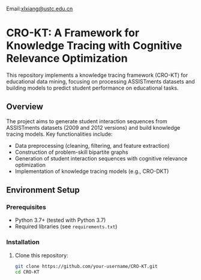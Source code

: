 Email:xlxiang@ustc.edu.cn

# CRO-KT: A Framework for Knowledge Tracing with Cognitive Relevance Optimization

This repository implements a knowledge tracing framework (CRO-KT) for educational data mining, focusing on processing ASSISTments datasets and building models to predict student performance on educational tasks.


## Overview
The project aims to generate student interaction sequences from ASSISTments datasets (2009 and 2012 versions) and build knowledge tracing models. Key functionalities include:
- Data preprocessing (cleaning, filtering, and feature extraction)
- Construction of problem-skill bipartite graphs
- Generation of student interaction sequences with cognitive relevance optimization
- Implementation of knowledge tracing models (e.g., CRO-DKT)


## Environment Setup

### Prerequisites
- Python 3.7+ (tested with Python 3.7)
- Required libraries (see `requirements.txt`)


### Installation
1. Clone this repository:
   ```bash
   git clone https://github.com/your-username/CRO-KT.git
   cd CRO-KT
